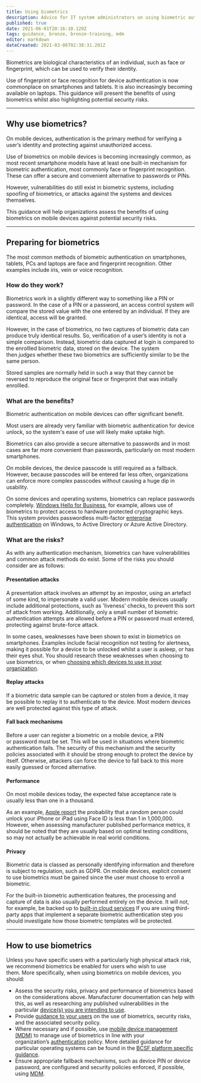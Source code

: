 ```yaml
---
title: Using biometrics
description: Advice for IT system administrators on using biometric authentication on smartphones, tablets, laptops and desktop PCs.
published: true
date: 2021-06-01T20:16:10.120Z
tags: guidance, bronze, bronze-training, mdm
editor: markdown
dateCreated: 2021-03-06T02:38:31.201Z
---
```


Biometrics are biological characteristics of an individual, such as face or fingerprint, which can be used to verify their identity.

Use of fingerprint or face recognition for device authentication is now commonplace on smartphones and tablets. It is also increasingly becoming available on laptops. This guidance will present the benefits of using biometrics whilst also highlighting potential security risks.

---

## Why use biometrics?

On mobile devices, authentication is the primary method for verifying a user’s identity and protecting against unauthorized access.

Use of biometrics on mobile devices is becoming increasingly common, as most recent smartphone models have at least one built-in mechanism for biometric authentication, most commonly face or fingerprint recognition. These can offer a secure and convenient alternative to passwords or PINs.

However, vulnerabilities do still exist in biometric systems, including spoofing of biometrics, or attacks against the systems and devices themselves.

This guidance will help organizations assess the benefits of using biometrics on mobile devices against potential security risks.

---

## Preparing for biometrics

The most common methods of biometric authentication on smartphones, tablets, PCs and laptops are face and fingerprint recognition. Other examples include iris, vein or voice recognition.

### **How do they work?**

Biometrics work in a slightly different way to something like a PIN or password. In the case of a PIN or a password, an access control system will compare the stored value with the one entered by an individual. If they are identical, access will be granted.

However, in the case of biometrics, no two captures of biometric data can produce truly identical results. So, verification of a user’s identity is not a simple comparison. Instead, biometric data captured at login is compared to the enrollled biometric data, stored on the device. The system then *judges* whether these two biometrics are sufficiently similar to be the same person.

Stored samples are normally held in such a way that they cannot be reversed to reproduce the original face or fingerprint that was initially enrollled.

### **What are the benefits?**

Biometric authentication on mobile devices can offer significant benefit.

Most users are already very familiar with biometric authentication for device unlock, so the system's ease of use will likely make uptake high.

Biometrics can also provide a secure alternative to passwords and in most cases are far more convenient than passwords, particularly on most modern smartphones.

On mobile devices, the device passcode is still required as a fallback. However, because passcodes will be entered far less often, organizations can enforce more complex passcodes without causing a huge dip in usability.

On some devices and operating systems, biometrics can replace passwords completely. [Windows Hello for Business](https://docs.microsoft.com/en-us/windows/security/identity-protection/hello-for-business/hello-identity-verification), for example, allows use of biometrics to protect access to hardware protected cryptographic keys. This system provides passwordless multi-factor [enterprise authentication](/bronze-training/mobile-device-guidance/enterprise-authentication-policy) on Windows, to Active Directory or Azure Active Directory.

### **What are the risks?**

As with any authentication mechanism, biometrics can have vulnerabilities and common attack methods do exist. Some of the risks you should consider are as follows:

#### **Presentation attacks**

A presentation attack involves an attempt by an impostor, using an artefact of some kind, to impersonate a valid user. Modern mobile devices usually include additional protections, such as 'liveness' checks, to prevent this sort of attack from working. Additionally, only a small number of biometric authentication attempts are allowed before a PIN or password must entered, protecting against brute-force attack.

In some cases, weaknesses have been shown to exist in biometrics on smartphones. Examples include facial recognition not testing for alertness, making it possible for a device to be unlocked whilst a user is asleep, or has their eyes shut. You should research these weaknesses when choosing to use biometrics, or when [choosing which devices to use in your organization](/bronze-training/mobile-device-guidance/choosing-devices).

#### **Replay attacks**

If a biometric data sample can be captured or stolen from a device, it may be possible to replay it to authenticate to the device. Most modern devices are well protected against this type of attack.

#### **Fall back mechanisms**

Before a user can register a biometric on a mobile device, a PIN or password must be set. This will be used in situations where biometric authentication fails. The security of this mechanism and the security policies associated with it should be strong enough to protect the device by itself. Otherwise, attackers can force the device to fall back to this more easily guessed or forced alternative.

#### **Performance**

On most mobile devices today, the expected false acceptance rate is usually less than one in a thousand.

As an example, [Apple report](https://support.apple.com/en-gb/HT208108) the probability that a random person could unlock your iPhone or iPad using Face ID is less than 1 in 1,000,000. However, when assessing manufacturer published performance metrics, it should be noted that they are usually based on optimal testing conditions, so may not actually be achievable in real world conditions.

#### **Privacy**

Biometric data is classed as personally identifying information and therefore is subject to regulation, such as GDPR. On mobile devices, explicit consent to use biometrics must be gained since the user must choose to enroll a biometric.

For the built-in biometric authentication features, the processing and capture of data is also usually performed entirely on the device. It will not, for example, be backed up to [built-in cloud services](/bronze-training/mobile-device-guidance/using-built-in-cloud-services) If you are using third-party apps that implement a separate biometric authentication step you should investigate how those biometric templates will be protected.

---

## How to use biometrics

Unless you have specific users with a particularly high physical attack risk, we recommend biometrics be enabled for users who wish to use them. More specifically, when using biometrics on mobile devices, you should:

-   Assess the security risks, privacy and performance of biometrics based on the considerations above. Manufacturer documentation can help with this, as well as researching any published vulnerabilities in the particular [device(s) you are intending to use](https://www.ncsc.gov.uk/collection/mobile-device-guidance/choosing-devices).
-   Provide [guidance to your users](https://www.ncsc.gov.uk/collection/mobile-device-guidance/advising-end-users) on the use of biometrics, security risks, and the associated security policy.
-   Where necessary and if possible, use [mobile device management (MDM)](https://www.ncsc.gov.uk/collection/mobile-device-guidance/choosing-and-using-mobile-device-management-services) to manage use of biometrics in line with your organization’s [authentication](https://www.ncsc.gov.uk/collection/mobile-device-guidance/enterprise-authentication-policy) policy. More detailed guidance for particular operating systems can be found in the [BCSF platform specific guidance](https://www.ncsc.gov.uk/collection/mobile-device-guidance/platform-guides).
-   Ensure appropriate fallback mechanisms, such as device PIN or device password, are configured and security policies enforced, if possible, using [MDM](https://www.ncsc.gov.uk/collection/mobile-device-guidance/choosing-and-using-mobile-device-management-services).